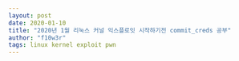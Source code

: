 ```yaml
---
layout: post
date: 2020-01-10
title: "2020년 1월 리눅스 커널 익스플로잇 시작하기전 commit_creds 공부"
author: "f10w3r"
tags: linux kernel exploit pwn
---
```

